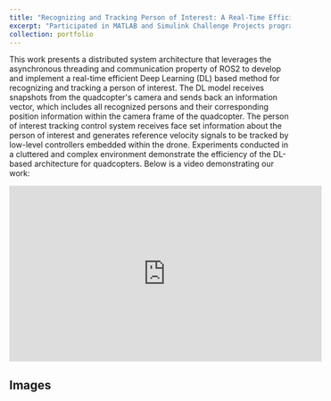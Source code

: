 ```yaml
---
title: "Recognizing and Tracking Person of Interest: A Real-Time Efficient Deep Learning based Method for Quadcopters"
excerpt: "Participated in MATLAB and Simulink Challenge Projects program. Extended to a conference paper. <br/><img src='/images/drone2.jpg' width='1000px' height='auto'>"
collection: portfolio
---
```


This work presents a distributed system architecture that leverages the asynchronous threading and communication property of ROS2 to develop and implement a real-time efficient Deep Learning (DL) based method for recognizing and tracking a person of interest. The DL model receives snapshots from the quadcopter's camera and sends back an information vector, which includes all recognized persons and their corresponding position information within the camera frame of the quadcopter. The person of interest tracking control system receives face set information about the person of interest and generates reference velocity signals to be tracked by low-level controllers embedded within the drone. Experiments conducted in a cluttered and complex environment demonstrate the efficiency of the DL-based architecture for quadcopters. Below is a video demonstrating our work:

<iframe width="560" height="315" src="https://www.youtube.com/embed/i7bYXnRy8Vc" frameborder="0" allow="accelerometer; autoplay; encrypted-media; gyroscope; picture-in-picture" allowfullscreen></iframe>


## Images

